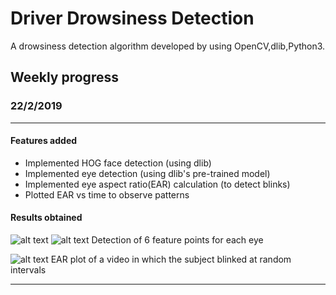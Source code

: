 # Driver Drowsiness Detection

A drowsiness detection algorithm developed by using OpenCV,dlib,Python3.


## Weekly progress

### 22/2/2019

---

#### Features added

- Implemented HOG face detection (using dlib)
- Implemented eye detection (using dlib's pre-trained model)
- Implemented eye aspect ratio(EAR) calculation (to detect blinks)
- Plotted EAR vs time to observe patterns

#### Results obtained

![alt text](https://raw.githubusercontent.com/m0bi5/Driver-Drowsiness-Detection/Results/eye_detection1.png)
![alt text](https://raw.githubusercontent.com/m0bi5/Driver-Drowsiness-Detection/Results/eye_detection2.png)
Detection of 6 feature points for each eye

![alt text](https://raw.githubusercontent.com/m0bi5/Driver-Drowsiness-Detection/Results/EAR_plot.png)
EAR plot of a video in which the subject blinked at random intervals

---
